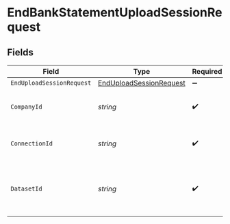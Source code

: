 # EndBankStatementUploadSessionRequest


## Fields

| Field                                                                     | Type                                                                      | Required                                                                  | Description                                                               | Example                                                                   |
| ------------------------------------------------------------------------- | ------------------------------------------------------------------------- | ------------------------------------------------------------------------- | ------------------------------------------------------------------------- | ------------------------------------------------------------------------- |
| `EndUploadSessionRequest`                                                 | [EndUploadSessionRequest](../../Models/Shared/EndUploadSessionRequest.md) | :heavy_minus_sign:                                                        | N/A                                                                       |                                                                           |
| `CompanyId`                                                               | *string*                                                                  | :heavy_check_mark:                                                        | Unique identifier for a company.                                          | 8a210b68-6988-11ed-a1eb-0242ac120002                                      |
| `ConnectionId`                                                            | *string*                                                                  | :heavy_check_mark:                                                        | Unique identifier for a connection.                                       | 2e9d2c44-f675-40ba-8049-353bfcb5e171                                      |
| `DatasetId`                                                               | *string*                                                                  | :heavy_check_mark:                                                        | Unique identifier for the dataset that completed its sync.                |                                                                           |